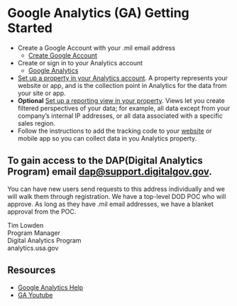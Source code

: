 # Google Analytics (GA) Getting Started

* Create a Google Account with your .mil email address
    * [Create Google Account](https://accounts.google.com/SignUpWithoutGmail)
* Create or sign in to your Analytics account
    * [Google Analytics](http://www.google.com/analytics/)
* [Set up a property in your Analytics account](https://support.google.com/analytics/answer/1042508). A property represents your website or app, and is the collection point in Analytics for the data from your site or app.
* **Optional** [Set up a reporting view in your property](https://support.google.com/analytics/answer/1009714). Views let you create filtered perspectives of your data; for example, all data except from your company’s internal IP addresses, or all data associated with a specific sales region.
* Follow the instructions to add the tracking code to your [website](https://support.google.com/analytics/answer/1008080) or mobile app so you can collect data in you Analytics property.

## To gain access to the DAP(Digital Analytics Program) email [dap@support.digitalgov.gov](dap@support.digitalgov.gov).

You can have new users send requests to this address individually and we will walk them through registration. We have a top-level DOD POC who will approve. As long as they have .mil email addresses, we have a blanket approval from the POC.

Tim Lowden <br/>
Program Manager<br/>
Digital Analytics Program<br/>
analytics.usa.gov


## Resources

* [Google Analytics Help](https://support.google.com/analytics/answer/1008015?hl=en)
* [GA Youtube](https://www.youtube.com/watch?v=lZf3YYkIg8w)
